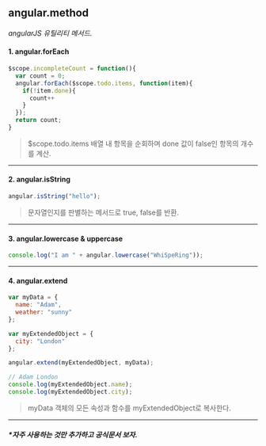 ## angular.method

*angularJS 유틸리티 메서드.*

#### 1. angular.forEach

```javascript
$scope.incompleteCount = function(){
  var count = 0;
  angular.forEach($scope.todo.items, function(item){
    if(!item.done){
      count++
    }
  });
  return count;
}
```

> $scope.todo.items 배열 내 항목을 순회하며 done 값이 false인 항목의 개수를 계산.

---

#### 2. angular.isString

```javascript
angular.isString("hello");
```

> 문자열인지를 판별하는 메서드로 true, false를 반환.

---

#### 3. angular.lowercase & uppercase

```javascript
console.log("I am " + angular.lowercase("WhiSpeRing"));
```

---

#### 4. angular.extend 

```javascript
var myData = {
  name: "Adam",
  weather: "sunny"
};

var myExtendedObject = {
  city: "London"
};

angular.extend(myExtendedObject, myData);

// Adam London
console.log(myExtendedObject.name);
console.log(myExtendedObject.city);
```

> myData 객체의 모든 속성과 함수를 myExtendedObject로 복사한다.

---

##### *자주 사용하는 것만 추가하고 공식문서 보자.

